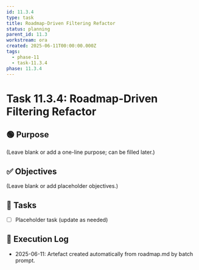 ```yaml
---
id: 11.3.4
type: task
title: Roadmap-Driven Filtering Refactor
status: planning
parent_id: 11.3
workstream: ora
created: 2025-06-11T00:00:00.000Z
tags:
  - phase-11
  - task-11.3.4
phase: 11.3.4
---
```


# Task 11.3.4: Roadmap-Driven Filtering Refactor

## 🟢 Purpose

(Leave blank or add a one-line purpose; can be filled later.)

## ✅ Objectives

(Leave blank or add placeholder objectives.)

## 🔨 Tasks

- [ ] Placeholder task (update as needed)

## 🧾 Execution Log

- 2025-06-11: Artefact created automatically from roadmap.md by batch prompt.
